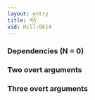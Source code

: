 ```yaml
---
layout: entry
title: གཉེ་
vid: Hill:0614
---
```

### Dependencies (N = 0)


### Two overt arguments


### Three overt arguments
